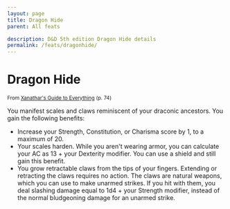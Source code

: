 ```yaml
---
layout: page
title: Dragon Hide
parent: All feats

description: D&D 5th edition Dragon Hide details
permalink: /feats/dragonhide/
---
```


# Dragon Hide

<small>From <a target="_blank" href="https://dnd.wizards.com/products/tabletop-games/rpg-products/xanathars-guide-everything">Xanathar's Guide to Everything</a> (p. 74)</small>

You manifest scales and claws reminiscent of your draconic ancestors. You gain the following benefits:
- Increase your Strength, Constitution, or Charisma score by 1, to a maximum of 20.
- Your scales harden. While you aren't wearing armor, you can calculate your AC as 13 + your Dexterity modifier. You can use a shield and still gain this benefit.
- You grow retractable claws from the tips of your fingers. Extending or retracting the claws requires no action. The claws are natural weapons, which you can use to make unarmed strikes. If you hit with them, you deal slashing damage equal to 1d4 + your Strength modifier, instead of the normal bludgeoning damage for an unarmed strike.